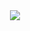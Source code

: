 <div id="header" align="center">
  <img src="https://user-images.githubusercontent.com/119712536/229971216-7a4d7d50-0cd5-4ecc-b107-8d2b6503d597.gif"/>
</div>
